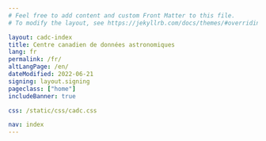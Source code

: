 ```yaml
---
# Feel free to add content and custom Front Matter to this file.
# To modify the layout, see https://jekyllrb.com/docs/themes/#overriding-theme-defaults

layout: cadc-index
title: Centre canadien de données astronomiques
lang: fr
permalink: /fr/
altLangPage: /en/
dateModified: 2022-06-21
signing: layout.signing
pageclass: ["home"]
includeBanner: true

css: /static/css/cadc.css

nav: index
---
```

